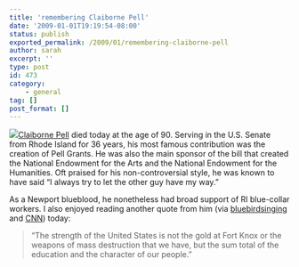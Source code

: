 ```yaml
---
title: 'remembering Claiborne Pell'
date: '2009-01-01T19:19:54-08:00'
status: publish
exported_permalink: /2009/01/remembering-claiborne-pell
author: sarah
excerpt: ''
type: post
id: 473
category:
    - general
tag: []
post_format: []
---
```

![](http://www.brown.edu/news/2005-06/05-121.jpg)[Claiborne Pell](http://en.wikipedia.org/wiki/Claiborne_Pell) died today at the age of 90. Serving in the U.S. Senate from Rhode Island for 36 years, his most famous contribution was the creation of Pell Grants. He was also the main sponsor of the bill that created the National Endowment for the Arts and the National Endowment for the Humanities. Oft praised for his non-controversial style, he was known to have said “I always try to let the other guy have my way.”

As a Newport blueblood, he nonetheless had broad support of RI blue-collar workers. I also enjoyed reading another quote from him (via [bluebirdsinging](bluebirdsinging.com) and [CNN](http://www.cnn.com/2009/POLITICS/01/01/claiborne.pell.dies/index.html)) today:

> “The strength of the United States is not the gold at Fort Knox or the weapons of mass destruction that we have, but the sum total of the education and the character of our people.”